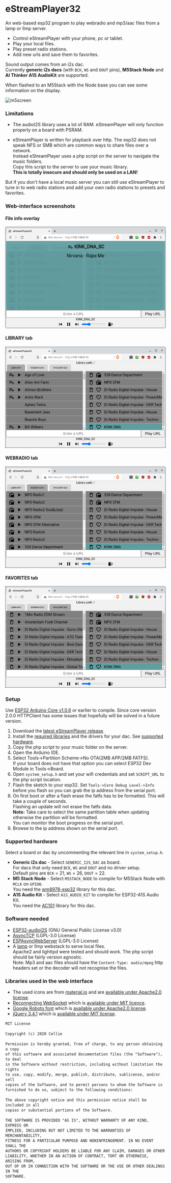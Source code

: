 #  eStreamPlayer32

An web-based esp32 program to play webradio and mp3/aac files from a lamp or llmp server.

-  Control eStreamPlayer with your phone, pc or tablet.
-  Play your local files.
-  Play preset radio stations.
-  Add new urls and save them to favorites.

Sound output comes from an i2s dac.<br>Currently <b>generic i2s dacs</b> (with `BCK`, `WS` and `DOUT` pins), <b>M5Stack Node</b> and <b>AI Thinker A1S AudioKit</b> are supported.

When flashed to an M5Stack with the Node base you can see some information on the display.


![m5screen](https://user-images.githubusercontent.com/24290108/104571384-4e3fa400-5653-11eb-96ae-2202fb19acbf.png)

###  Limitations

-  The audioI2S library uses a lot of RAM. eStreamPlayer will only function properly on a board with PSRAM.

-  eStreamPlayer is written for playback over http. The esp32 does not speak NFS or SMB which are common ways to share files over a network.
<br>Instead eStreamPlayer uses a php script on the server to navigate the music folders. 
<br>Copy this script to the server to use your music library.
<br>**This is totally insecure and should only be used on a LAN!**

But if you don't have a local music server you can still use eStreamPlayer to tune in to web radio stations and add your own radio stations to presets and favorites.

###  Web-interface screenshots

#### File info overlay

![home](img/overlay.png)

#### LIBRARY tab

![library](img/library.png)

#### WEBRADIO tab

![webradio](img/webradio.png)

#### FAVORITES tab

![favorites](img/favorites.png)

### Setup

Use [ESP32 Arduino Core v1.0.6](https://github.com/espressif/arduino-esp32/releases/tag/1.0.6) or earlier to compile. Since core version 2.0.0 HTTPClient has some issues that hopefully will be solved in a future version.

1.  Download the [latest eStreamPlayer release](https://github.com/CelliesProjects/eStreamPlayer32/releases/latest).
2.  Install the [required libraries](#software-needed) and the drivers for your dac. See [supported hardware](#supported-hardware).
3.  Copy the php script to your music folder on the server.
4.  Open the Arduino IDE.
5.  Select Tools->Partition Scheme->No OTA(2MB APP/2MB FATFS).
<br>If your board does not have that option you can select ESP32 Dev Module in Tools->Board.
6.  Open `system_setup.h` and set your wifi credentials and set `SCRIPT_URL` to the php script location.
7.  Flash the sketch to your esp32. Set `Tools->Core Debug Level->Info` before you flash so you can grab the ip address from the serial port.
8.  On first boot or after a flash erase the fatfs has to be formatted. This will take a couple of seconds.
<br>Flashing an update will not erase the fatfs data.
<br>**Note:** Take care to select the same partition table when updating otherwise the partition will be formatted.
<br>You can monitor the boot progress on the serial port.
9.  Browse to the ip address shown on the serial port.

### Supported hardware

Select a board or dac by uncommenting the relevant line in `system_setup.h`.

-  <b>Generic i2s dac</b> - Select `GENERIC_I2S_DAC` as board.<br>For dacs that only need `BCK`, `WS` and `DOUT` and no driver setup.<br>Default pins are `BCK` = 21, `WS` = 26, `DOUT` = 22.
-  <b>M5 Stack Node</b> - Select `M5STACK_NODE` to compile for M5Stack Node with `MCLK` on `GPIO0`.<br>You need the [wm8978-esp32](https://github.com/CelliesProjects/wm8978-esp32) library for this dac.
-  <b>A1S Audio Kit</b> - Select `A1S_AUDIO_KIT` to compile for ESP32-A1S Audio Kit.<br>You need the [AC101](https://github.com/Yveaux/AC101) library for this dac.

### Software needed

-  [ESP32-audioI2S](https://github.com/schreibfaul1/ESP32-audioI2S) (GNU General Public License v3.0)
-  [AsyncTCP](https://github.com/me-no-dev/AsyncTCP) (LGPL-3.0 License)
-  [ESPAsyncWebServer](https://github.com/me-no-dev/ESPAsyncWebServer) (LGPL-3.0 License)
-  A [lamp](https://en.wikipedia.org/wiki/LAMP_%28software_bundle%29) or llmp webstack to serve local files.
<br>Apache2 and lighttpd were tested and should work. The php script should be fairly version agnostic.
<br>Note: Mp3 and aac files should have the `Content-Type: audio/mpeg` http headers set or the decoder will not recognise the files.

### Libraries used in the web interface

-  The used icons are from [material.io](https://material.io/tools/icons/?style=baseline) and are [available under Apache2.0 license](https://www.apache.org/licenses/LICENSE-2.0.html).
-  [Reconnecting WebSocket](https://github.com/joewalnes/reconnecting-websocket) which is [available under MIT licence](https://github.com/joewalnes/reconnecting-websocket/blob/master/LICENSE.txt).
-  [Google Roboto font](https://fonts.google.com/specimen/Roboto) which is [available under Apache2.0 license](https://www.apache.org/licenses/LICENSE-2.0.html).
-  [jQuery 3.4.1](https://code.jquery.com/jquery-3.4.1.js) which is [available under MIT license](https://jquery.org/license/).

````
MIT License

Copyright (c) 2020 Cellie

Permission is hereby granted, free of charge, to any person obtaining a copy
of this software and associated documentation files (the "Software"), to deal
in the Software without restriction, including without limitation the rights
to use, copy, modify, merge, publish, distribute, sublicense, and/or sell
copies of the Software, and to permit persons to whom the Software is
furnished to do so, subject to the following conditions:

The above copyright notice and this permission notice shall be included in all
copies or substantial portions of the Software.

THE SOFTWARE IS PROVIDED "AS IS", WITHOUT WARRANTY OF ANY KIND, EXPRESS OR
IMPLIED, INCLUDING BUT NOT LIMITED TO THE WARRANTIES OF MERCHANTABILITY,
FITNESS FOR A PARTICULAR PURPOSE AND NONINFRINGEMENT. IN NO EVENT SHALL THE
AUTHORS OR COPYRIGHT HOLDERS BE LIABLE FOR ANY CLAIM, DAMAGES OR OTHER
LIABILITY, WHETHER IN AN ACTION OF CONTRACT, TORT OR OTHERWISE, ARISING FROM,
OUT OF OR IN CONNECTION WITH THE SOFTWARE OR THE USE OR OTHER DEALINGS IN THE
SOFTWARE.
````
